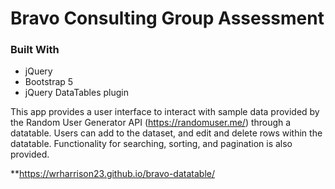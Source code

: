 # Bravo Consulting Group Assessment
### Built With
* jQuery
* Bootstrap 5
* jQuery DataTables plugin

<!-- ABOUT THE PROJECT -->
This app provides a user interface to interact with sample data provided by the Random User Generator API (https://randomuser.me/) through a datatable. 
Users can add to the dataset, and edit and delete rows within the datatable. Functionality for searching, sorting, and pagination is also provided. 

**https://wrharrison23.github.io/bravo-datatable/
